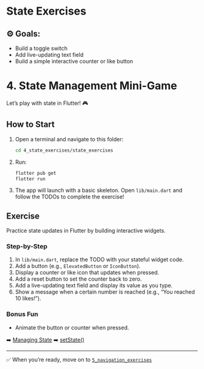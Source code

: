# State Exercises

## ⚙️ Goals:
- Build a toggle switch
- Add live-updating text field
- Build a simple interactive counter or like button

# 4. State Management Mini-Game

Let’s play with state in Flutter! 🎮

## How to Start
1. Open a terminal and navigate to this folder:
   ```sh
   cd 4_state_exercises/state_exercises
   ```
2. Run:
   ```sh
   flutter pub get
   flutter run
   ```
3. The app will launch with a basic skeleton. Open `lib/main.dart` and follow the TODOs to complete the exercise!

## Exercise
Practice state updates in Flutter by building interactive widgets.

### Step-by-Step
1. In `lib/main.dart`, replace the TODO with your stateful widget code.
2. Add a button (e.g., `ElevatedButton` or `IconButton`).
3. Display a counter or like icon that updates when pressed.
4. Add a reset button to set the counter back to zero.
5. Add a live-updating text field and display its value as you type.
6. Show a message when a certain number is reached (e.g., “You reached 10 likes!”).

### Bonus Fun
- Animate the button or counter when pressed.

➡️ [Managing State](https://docs.flutter.dev/development/data-and-backend/state-mgmt/intro)
➡️ [setState()](https://docs.flutter.dev/development/ui/interactive)

---

✅ When you’re ready, move on to [`5_navigation_exercises`](../5_navigation_exercises/README.md)
